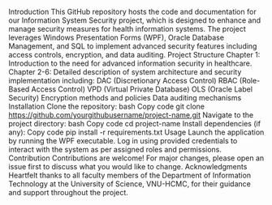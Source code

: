 Introduction
This GitHub repository hosts the code and documentation for our Information System Security project, which is designed to enhance and manage security measures for health information systems. The project leverages Windows Presentation Forms (WPF), Oracle Database Management, and SQL to implement advanced security features including access controls, encryption, and data auditing.
Project Structure
Chapter 1: Introduction to the need for advanced information security in healthcare.
Chapter 2-6: Detailed description of system architecture and security implementation including:
DAC (Discretionary Access Control)
RBAC (Role-Based Access Control)
VPD (Virtual Private Database)
OLS (Oracle Label Security)
Encryption methods and policies
Data auditing mechanisms
Installation
Clone the repository:
bash
Copy code
git clone https://github.com/yourgithubusername/project-name.git
Navigate to the project directory:
bash
Copy code
cd project-name
Install dependencies (if any):
Copy code
pip install -r requirements.txt
Usage
Launch the application by running the WPF executable.
Log in using provided credentials to interact with the system as per assigned roles and permissions.
Contribution
Contributions are welcome! For major changes, please open an issue first to discuss what you would like to change.
Acknowledgments
Heartfelt thanks to all faculty members of the Department of Information Technology at the University of Science, VNU-HCMC, for their guidance and support throughout the project.
